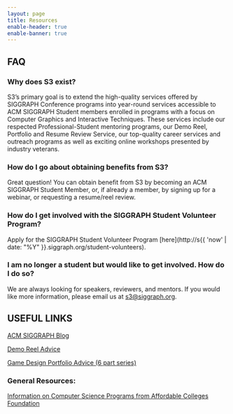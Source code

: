 ```yaml
---
layout: page
title: Resources
enable-header: true
enable-banner: true
---
```

## FAQ

### Why does S3 exist?

S3’s primary goal is to extend the high-quality services offered by SIGGRAPH Conference programs into year-round services accessible to ACM SIGGRAPH Student members enrolled in programs with a focus on Computer Graphics and Interactive Techniques. These services include our respected Professional-Student mentoring programs, our Demo Reel, Portfolio and Resume Review Service, our top-quality career services and outreach programs as well as exciting online workshops presented by industry veterans.

### How do I go about obtaining benefits from S3?

Great question! You can obtain benefit from S3 by becoming an ACM SIGGRAPH Student Member, or, if already a member, by signing up for a webinar, or requesting a resume/reel review.

### How do I get involved with the SIGGRAPH Student Volunteer Program?

Apply for the SIGGRAPH Student Volunteer Program [here](http://s{{ 'now' | date: "%Y" }}.siggraph.org/student-volunteers).

### I am no longer a student but would like to get involved. How do I do so?

We are always looking for speakers, reviewers, and mentors. If you would like more information, please email us at s3@siggraph.org.

## USEFUL LINKS

[ACM SIGGRAPH Blog](http://blog.siggraph.org/)

[Demo Reel Advice](http://www.siggraph.org/discover/news/demo-reel-advice-cg-vfx-and-animation-students)

[Game Design Portfolio Advice \(6 part series\)](http://www.lizengland.com/blog/2014/05/from-student-to-designer-part-1/)

### General Resources:

[Information on Computer Science Programs from Affordable Colleges Foundation](http://www.affordablecollegesonline.org/online-colleges/computer-science-programs/)